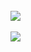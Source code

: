 <br>
<img src="https://github.com/Varma2324/M1_Online_Ticket_Booking_2022/blob/main/MiniProject_C/4_TestPlanAndOutput/r2.png" />
<br>
<br>
<img src="https://github.com/Varma2324/M1_Online_Ticket_Booking_2022/blob/main/MiniProject_C/4_TestPlanAndOutput/r1.png" />
<br>
